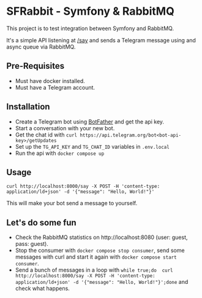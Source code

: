 # SFRabbit - Symfony & RabbitMQ

This project is to test integration between Symfony and RabbitMQ.

It's a simple API listening at [/say](http://localhost:8000/say) and sends a Telegram message using and async queue
via RabbitMQ. 


## Pre-Requisites
- Must have docker installed.
- Must have a Telegram account.

## Installation
- Create a Telegram bot using [BotFather](t.me/@botfather) and get the api key.
- Start a conversation with your new bot.
- Get the chat id with `curl https://api.telegram.org/bot<bot-api-key>/getUpdates`
- Set up the `TG_API_KEY` and `TG_CHAT_ID` variables in `.env.local`
- Run the api with `docker compose up`

## Usage
```curl http://localhost:8000/say -X POST -H 'content-type: application/ld+json' -d '{"message": "Hello, World!"}'```

This will make your bot send a message to yourself.

## Let's do some fun
- Check the RabbitMQ statistics on http://localhost:8080 (user: guest, pass: guest).
- Stop the consumer with `docker compose stop consumer`, send some messages with curl and start it again with
`docker compose start consumer`.
- Send a bunch of messages in a loop with
```while true;do  curl http://localhost:8000/say -X POST -H 'content-type: application/ld+json' -d '{"message": "Hello, World!"}';done```
and check what happens.

